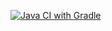 [![Java CI with Gradle](https://github.com/JuliaHoney80/User/actions/workflows/gradle.yml/badge.svg)](https://github.com/JuliaHoney80/User/actions/workflows/gradle.yml)
